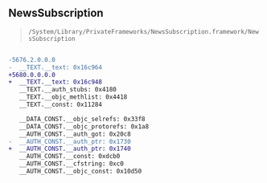 ## NewsSubscription

> `/System/Library/PrivateFrameworks/NewsSubscription.framework/NewsSubscription`

```diff

-5676.2.0.0.0
-  __TEXT.__text: 0x16c964
+5680.0.0.0.0
+  __TEXT.__text: 0x16c948
   __TEXT.__auth_stubs: 0x4180
   __TEXT.__objc_methlist: 0x4418
   __TEXT.__const: 0x11284

   __DATA_CONST.__objc_selrefs: 0x33f8
   __DATA_CONST.__objc_protorefs: 0x1a8
   __AUTH_CONST.__auth_got: 0x20c8
-  __AUTH_CONST.__auth_ptr: 0x1730
+  __AUTH_CONST.__auth_ptr: 0x1740
   __AUTH_CONST.__const: 0xdcb0
   __AUTH_CONST.__cfstring: 0xc0
   __AUTH_CONST.__objc_const: 0x10d50

```
